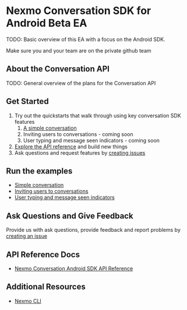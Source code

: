 # Nexmo Conversation SDK for Android Beta EA

TODO: Basic overview of this EA with a focus on the Android SDK.

Make sure you and your team are on the private github team

## About the Conversation API

TODO: General overview of the plans for the Conversation API

## Get Started

1. Try out the quickstarts that walk through using key conversation SDK features
    1. [A simple conversation](docs/getting-started.md)
    2. Inviting users to conversations - coming soon
    3. User typing and message seen indicators - coming soon
2. [Explore the API reference](https://conversation-android-docs.herokuapp.com/) and build new things
3. Ask questions and request features by [creating issues](https://github.com/Nexmo/conversation-android-quickstart/issues/new)

## Run the examples

* [Simple conversation](examples/1-simple-conversation/)
* [Inviting users to conversations](examples/2-Inviting-members)
* [User typing and message seen indicators](examples/3-utilizing-events)

## Ask Questions and Give Feedback

Provide us with ask questions, provide feedback and report problems by [creating an issue](https://github.com/Nexmo/conversation-android-quickstart/issues/new)

## API Reference Docs

* [Nexmo Conversation Android SDK API Reference](https://conversation-android-docs.herokuapp.com/)

## Additional Resources

* [Nexmo CLI](https://github.com/nexmo/nexmo-cli)
